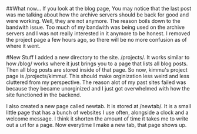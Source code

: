 ##What now...
If you look at the blog page, You may notice that the last post was me talking about how the archive servers should be back for good and were working. Well, they are not anymore. The reason boils down to the bandwith issue. Too much of my bandwith was being used on the archive servers and I was not really interested in it anymore to be honest. I removed the project page a few hours ago, so there will be no more confusion as of where it went.

#New Stuff
I added a new directory to the site. /projects/. It works similar to how /blog/ works where it just brings you to a page that lists all blog posts. Then all blog posts are stored inside of that page. So now, kimmu's project page is /projects/kimmu/. This should make orginization less weird and less cluttered from my perspective. The reason alot of my past sites failed was because they became unorginized and I just got overwhelmed with how the site functioned in the backend.

I also created a new page called newtab. It is stored at /newtab/. It is a small little page that has a bunch of websites I use often, alongside a clock and a welcome message. I think it shorten the amount of time it takes me to write out a url for a page. Now everytime I make a new tab, that page shows up.

